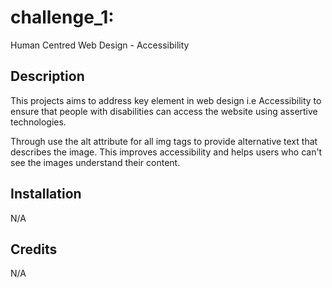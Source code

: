 # challenge_1:
Human Centred Web Design - Accessibility
 
## Description 
This projects aims to address key element in web design i.e Accessibility to ensure that people with disabilities can access the website using assertive technologies.

Through use the alt attribute for all img tags to provide alternative text that describes the image. This improves accessibility and helps users who can't see the images understand their content.


## Installation
N/A

## Credits
N/A

